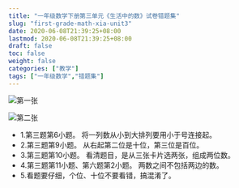 ```yaml
---
title: "一年级数学下册第三单元《生活中的数》试卷错题集"
slug: "first-grade-math-xia-unit3"
date: 2020-06-08T21:39:25+08:00
lastmod: 2020-06-08T21:39:25+08:00
draft: false
toc: false
weight: false
categories: ["教学"]
tags: ["一年级数学","错题集"]
---
```


![第一张](https://cdn.jsdelivr.net/gh/iwyang/pic/20200721155203.jpg)

![第二张](https://cdn.jsdelivr.net/gh/iwyang/pic/20200721155427.jpg)

+ 1.第三题第6小题。
  将一列数从小到大排列要用小于号连接起。
+ 2.第三题第9小题。
  从右起第二位是十位，第三位是百位。
+ 3.第三题第10小题。
  看清题目，是从三张卡片选两张，组成两位数。
+ 4.第三题第11小题、第六题第2小题。
  两数之间不包括两边的数。
+ 5.看题要仔细，个位、十位不要看错，搞混淆了。
